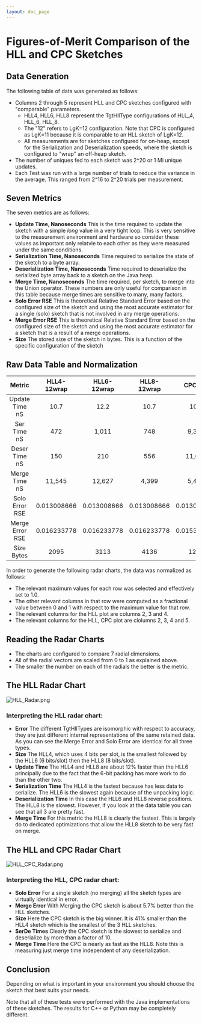 ```yaml
---
layout: doc_page
---
```

<!--
    Licensed to the Apache Software Foundation (ASF) under one
    or more contributor license agreements.  See the NOTICE file
    distributed with this work for additional information
    regarding copyright ownership.  The ASF licenses this file
    to you under the Apache License, Version 2.0 (the
    "License"); you may not use this file except in compliance
    with the License.  You may obtain a copy of the License at

      http://www.apache.org/licenses/LICENSE-2.0

    Unless required by applicable law or agreed to in writing,
    software distributed under the License is distributed on an
    "AS IS" BASIS, WITHOUT WARRANTIES OR CONDITIONS OF ANY
    KIND, either express or implied.  See the License for the
    specific language governing permissions and limitations
    under the License.
-->

# Figures-of-Merit Comparison of the HLL and CPC Sketches

## Data Generation
The following table of data was generated as follows:

* Columns 2 through 5 represent HLL and CPC sketches configured with "comparable" parameters.
    * HLL4, HLL6, HLL8 represent the TgtHllType configurations of HLL_4, HLL_6, HLL_8.
    * The "12" refers to LgK=12 configuration.  Note that CPC is configured as LgK=11 because it is comparable to an HLL sketch of LgK=12.
    * All measurements are for sketches configured for on-heap, except for the Serialization and Deserialization speeds, where the sketch is configured to "wrap" an off-heap sketch.
* The number of uniques fed to each sketch was 2^20 or 1 Mi unique updates.
* Each Test was run with a large number of trials to reduce the variance in the average. This ranged from 2^16 to 2^20 trials per measurement.

## Seven Metrics
The seven metrics are as follows:

* **Update Time, Nanoseconds** This is the time required to update the sketch with a simple *long* value in a very tight loop.  This is very sensitive to the measurement environment and hardware so consider these values as important only relatvie to each other as they were measured under the same conditions. 
* **Serialization Time, Nanoseconds** Time required to serialize the state of the sketch to a byte array.
* **Deserialization Time, Nanoseconds** Time required to deserialize the serialized byte array back to a sketch on the Java heap.
* **Merge Time, Nanoseconds** The time required, per sketch, to merge into the Union operator.  These numbers are only useful for comparison in this table because merge times are sensitive to many, many factors. 
* **Solo Error RSE** This is theoretical Relative Standard Error based on the configured size of the sketch and using the most accurate estimator for a single (solo) sketch that is not involved in any merge operations.  
* **Merge Error RSE** This is theoretical Relative Standard Error based on the configured size of the sketch and using the most accurate estimator for a sketch that is a result of a merge operations.
* **Size** The stored size of the sketch in bytes. This is a function of the specific configuration of the sketch

## Raw Data Table and Normalization

Metric | HLL4-12wrap | HLL6-12wrap | HLL8-12wrap | CPC-11 |
:-----:|:-----------:|:-----------:|:-----------:|:------:|
Update Time nS | 10.7 | 12.2 | 10.7 | 10.3 |
Ser Time nS | 472 | 1,011 | 748 | 9,388 |
Deser Time nS | 150 | 210 | 556 | 11,638 |
Merge Time nS | 11,545 | 12,627 | 4,399 | 5,459 |
Solo Error RSE | 0.013008666 | 0.013008666 | 0.013008666 | 0.013008666 |
Merge Error RSE | 0.016233778 | 0.016233778 | 0.016233778 | 0.015316534 |
Size Bytes | 2095 | 3113 | 4136 | 1229 |

In order to generate the following radar charts, the data was normalized as follows:

* The relevant maximum values for each row was selected and effectively set to 1.0.
* The other relevant columns in that row were computed as a fractional value between 0 and 1 with respect to the maximum value for that row.
* The relevant columns for the HLL plot are columns 2, 3 and 4.
* The relevant columns for the HLL, CPC plot are clolumns 2, 3, 4 and 5.

## Reading the Radar Charts

* The charts are configured to compare 7 radial dimensions.
* All of the radial vectors are scaled from 0 to 1 as explained above.  
* The smaller the number on each of the radials the better is the metric.

## The HLL Radar Chart

<img class="doc-img-full" src="{{site.docs_img_dir}}/hll/HLL_Radar.png" alt="HLL_Radar.png" />

### Interpreting the HLL radar chart: 

* **Error** The different TgtHllTypes are isomorphic with respect to accuracy, they are just different internal representations of the same retained data.  As you can see the Merge Error and Solo Error are identical for all three types.
* **Size** The HLL4, which uses 4 bits per slot, is the smallest followed by the HLL6 (6 bits/slot) then the HLL8 (8 bits/slot).
* **Update Time** The HLL4 and HLL8 are about 12% faster than the HLL6 principally due to the fact that the 6-bit packing has more work to do than the other two.
* **Serialization Time** The HLL4 is the fastest because has less data to serialize. The HLL6 is the slowest again because of the unpacking logic.
* **Deserialization Time** In this case the HLL6 and HLL8 reverse positions. The HLL8 is the slowest.  However, if you look at the data table you can see that all 3 are pretty fast.
* **Merge Time** For this metric the HLL8 is clearly the fastest.  This is largely do to dedicated optimizations that allow the HLL8 sketch to be very fast on merge.  


## The HLL and CPC Radar Chart

<img class="doc-img-full" src="{{site.docs_img_dir}}/cpc/HLL_CPC_Radar.png" alt="HLL_CPC_Radar.png" />
 
### Interpreting the HLL, CPC radar chart:

* **Solo Error** For a single sketch (no merging) all the sketch types are virtually identical in error.
* **Merge Error** With Merging the CPC sketch is about 5.7% better than the HLL sketches.
* **Size** Here the CPC sketch is the big winner.  It is 41% smaller than the HLL4 sketch which is the smallest of the 3 HLL sketches. 
* **SerDe Times** Clearly the CPC sketch is the slowest to serialize and deserialize by more than a factor of 10.  
* **Merge Time** Here the CPC is nearly as fast as the HLL8.  Note this is measuring just merge time independent of any deserialization. 

## Conclusion

Depending on what is important in your environment you should choose the sketch that best suits your needs. 

Note that all of these tests were performed with the Java implementations of these sketches.  The results for C++ or Python may be completely different.